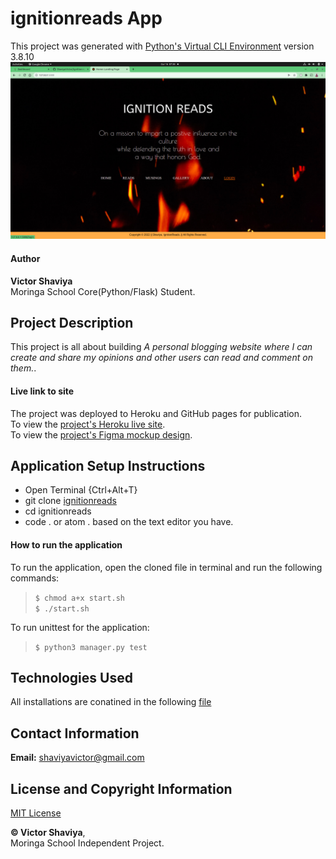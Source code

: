 # ignitionreads App

This project was generated with [Python's Virtual CLI Environment](#) version 3.8.10     
![ignitionreads_Screenshot](https://github.com/ShaviyaVictor/ignitionreads/blob/main/app/static/images/Screenshot-1.png)

#### Author
**Victor Shaviya**    
Moringa School Core(Python/Flask) Student.

## Project Description
This project is all about building *A personal blogging website where I can create and share my opinions and other users can read and comment on them.*.    

#### Live link to site
The project was deployed to Heroku and GitHub pages for publication.     
To view the [project's Heroku live site](#).     
To view the [project's Figma mockup design](https://www.figma.com/file/cCM2lg4KTphSJ0oK3VwEqM/Ignition-Reads-Blog?node-id=5%3A16).

## Application Setup Instructions
- Open Terminal {Ctrl+Alt+T}     
- git clone [ignitionreads](https://github.com/ShaviyaVictor/ignitionreads)      
- cd ignitionreads      
- code . or atom . based on the text editor you have.

#### How to run the application
To run the application, open the cloned file in terminal and run the following commands:     
  > `$ chmod a+x start.sh`    
  > `$ ./start.sh`   

To run unittest for the application:    
  > `$ python3 manager.py test`

## Technologies Used
All installations are conatined in the following [file](https://github.com/ShaviyaVictor/ignitionreads/blob/main/requirements.txt)

## Contact Information
**Email:** [shaviyavictor@gmail.com](#)

## License and Copyright Information
[MIT License](https://github.com/ShaviyaVictor/ignitionreads/blob/main/LICENSE)
   
  
**© Victor Shaviya**,     
Moringa School Independent Project.
